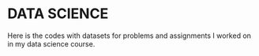 # DATA SCIENCE

Here is the codes with datasets for problems and assignments I worked on in my data science course.
